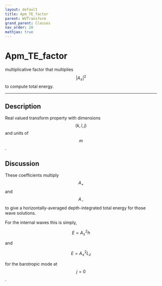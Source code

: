 ```yaml
---
layout: default
title: Apm_TE_factor
parent: WVTransform
grand_parent: Classes
nav_order: 20
mathjax: true
---
```


#  Apm_TE_factor

multiplicative factor that multiplies $$|A_\pm|^2$$ to compute total energy.


---

## Description
Real valued transform property with dimensions $$(k,l,j)$$ and units of $$m$$.

## Discussion

These coefficients multiply $$A_+$$ and $$A_-$$ to give a horizontally-averaged depth-integrated total energy for those wave solutions.

For the internal waves this is simply,

$$
E = A_\pm^2 h
$$ 

and

$$
E = A_\pm^2 L_z
$$ 

for the barotropic mode at $$j=0$$.

